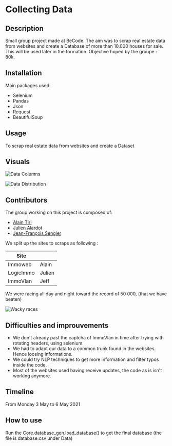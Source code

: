 # Collecting Data

## Description

Small group project made at BeCode. The aim was to scrap real estate data from websites and create a Database
of more than 10.000 houses for sale. This will be used later in the formation.
Objective hoped by the groupe : 80k.

## Installation

Main packages used:

- Selenium
- Pandas
- Json
- Request
- BeautifulSoup

## Usage

To scrap real estate data from websites and create a Dataset

## Visuals

![Data Columns](https://user-images.githubusercontent.com/77900800/117432179-98f26e00-af19-11eb-85bd-b91290e7f758.png)

![Data Distribution](https://user-images.githubusercontent.com/77900800/117432020-66e10c00-af19-11eb-8ca1-cb12801571c5.png)


## Contributors

The group working on this project is composed of:

- [Alain Tiri](https://github.com/AlainTiri)
- [Julien Alardot](https://github.com/JulienAlardot)
- [Jean-François Sengier](https://github.com/JFSengier)

We split up the sites to scraps as following : 


| Site              |                         |
| ----------------- |:----------------------- |
| Immoweb           | Alain                   |
| LogicImmo         | Julien                  |
| ImmoVlan          | Jeff                    |

We were racing all day and night toward the record of 50 000, (that we have beaten)

![Wacky races](https://cdnmetv.metv.com/Pjy5L-1461081939-3424-list_items-wacky_dirk_300.gif)

## Difficulties and improuvements

- We don't already past the captcha of ImmoVlan in time after trying with rotating headers, using selenium.
- We had to adapt our data to a common trunk found in the websites. Hence loosing informations.
- We could try NLP techniques to get more information and filter typos inside the code.
- Most of the websites used having receive updates, the code as is isn't working anymore.

## Timeline

From Monday 3 May to 6 May 2021

## How to use

Run the Core.database_gen.load_database() to get the final database (the file is database.csv under Data)
